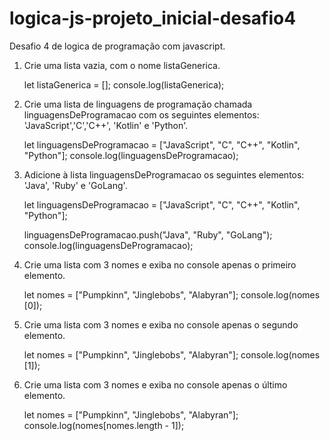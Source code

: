 # logica-js-projeto_inicial-desafio4
 Desafio 4 de logica de programação com javascript.

1. Crie uma lista vazia, com o nome listaGenerica.

    let listaGenerica = [];
    console.log(listaGenerica);

2. Crie uma lista de linguagens de programação chamada linguagensDeProgramacao com os seguintes elementos: 'JavaScript','C','C++', 'Kotlin' e 'Python'.

    let linguagensDeProgramacao = ["JavaScript", "C", "C++", "Kotlin", "Python"];
    console.log(linguagensDeProgramacao);

3. Adicione à lista linguagensDeProgramacao os seguintes elementos: 'Java', 'Ruby' e 'GoLang'.

    let linguagensDeProgramacao = ["JavaScript", "C", "C++", "Kotlin", "Python"];

    linguagensDeProgramacao.push("Java", "Ruby", "GoLang");
    console.log(linguagensDeProgramacao);

4. Crie uma lista com 3 nomes e exiba no console apenas o primeiro elemento.

    let nomes = ["Pumpkinn", "Jinglebobs", "Alabyran"];
    console.log(nomes [0]);

5. Crie uma lista com 3 nomes e exiba no console apenas o segundo elemento.

    let nomes = ["Pumpkinn", "Jinglebobs", "Alabyran"];
    console.log(nomes [1]);

6. Crie uma lista com 3 nomes e exiba no console apenas o último elemento.

    let nomes = ["Pumpkinn", "Jinglebobs", "Alabyran"];
    console.log(nomes[nomes.length - 1]);
